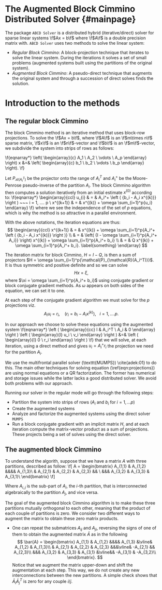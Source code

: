 The Augmented Block Cimmino Distributed Solver {#mainpage}
=============

The package `ABCD Solver` is a distributed hybrid (iterative/direct)
solver for sparse linear systems \f$Ax = b\f$ where \f$A\f$ is a double
precision matrix with. `ABCD
Solver` uses two methods to solve the linear system:

- *Regular Block Cimmino*: A block-projection technique that iterates
   to solve the linear system. During the iterations it solves a set
   of small problems (augmented systems built using the partitions of
   the original system).
- *Augmented Block Cimmino*: A pseudo-direct technique that augments
   the original system and through a succession of direct solves finds
   the solution.

# Introduction to the methods #

## The regular block Cimmino ##

The block Cimmino method is an iterative method that uses block-row
projections. To solve the \f$Ax = b\f$, where \f$A\f$ is an
\f$m\times n\f$ sparse matrix, \f$x\f$ is an \f$n\f$-vector and \f$b\f$ is an
\f$m\f$-vector, we subdivide the system into strips of rows as follows:

\f{eqnarray*}
  \left(
    \begin{array}{c}
      A_1 \\ A_2 \\ \vdots \\ A_p
    \end{array}
  \right)
  x &=&
  \left(
    \begin{array}{c}
      b_1 \\ b_2 \\ \vdots \\ b_p
    \end{array}
  \right).
\f}

Let $P_{\mathcal{R}(A_i^T)}$ be the projector onto the range of
$A_i^T$ and ${A_i}^+$ be the Moore-Penrose pseudo-inverse of the
partition $A_i$. The block Cimmino algorithm then computes a solution
iteratively from an initial estimate $x^{(0)}$ according to:
\f{eqnarray*}
\begin{array}{ccl}
u_{i}  & = & A_i^+ \left ( {b_i - A_i x^{(k)}} \right ) ~~~ i = 1, .... p \\
x^{(k+1)}  & = & x^{(k)} + \omega \sum_{i=1}^p{u_i}
\end{array}
\f}
where we see the independence of the set of $p$ equations, which is why
the method is so attractive in a parallel environment.

With the above notations, the iteration equations are thus:
$$
    \begin{array}{ccl}
        x^{(k+1)} & = & x^{(k)} + \omega \sum_{i=1}^p{A_i^+ \left ( {b_i - A_i x^{(k)}} \right )} \\
          & = & \left( {I - \omega \sum_{i=1}^p{A_i^+ A_i}} \right) x^{(k)}
        + \omega \sum_{i=1}^p{A_i^+ b_i} \\
          & = & Q x^{(k)} + \omega \sum_{i=1}^p{A_i^+ b_i}.
          \label{something}
    \end{array}
$$

The iteration matrix for block Cimmino, $H = I - Q$, is then 
a sum of projectors $H = \omega \sum_{i=1}^p{\mathcal{P}_{\mathcal{R}(A_i^T)}}$.  
It is thus symmetric and positive definite
and so we can solve 
$$
    H x ~=~ \xi, 
$$
where $\xi = \omega \sum_{i=1}^p{A_i^+ b_i}$
using conjugate gradient or block conjugate gradient methods.  As $\omega$ appears on both sides of the equation, we can set it to one.

At each step of the conjugate gradient algorithm we must solve for the 
$p$ projections viz.
$$
    A_i u_i ~=~ r_i, ~~~~  (r_i = {b_i - A_i x^{(k)}}),~~~ i = 1, .... p.
$$

In our approach we choose to solve these equations using the augmented system
\f{eqnarray*}
    \left ( \begin{array}{cc} I & A_i^T \\ A_i & 0 \end{array} \right )
      \left ( \begin{array}{l} u_i \\ v_i \end{array} \right )
    &=&  \left ( \begin{array}{l} 0 \\ r_i \end{array} \right )
\f}
that we will solve, at each iteration, using a direct method and gives $u_i = A_i^+ r_i$ the projection we need for the partition $A_i$.

 We use the multifrontal parallel solver (\texttt{MUMPS})
\cite{adek:01} to do this. The main other techniques for solving
equation (\ref{eqn:projections}) are using normal equations or a QR
factorization. The former has numerical and storage issues while the
latter lacks a good distributed solver. We avoid both problems with
our approach.

Running our solver in the regular mode will go through the following steps:

- Partition the system into strips of rows ($A_i$ and $b_i$ for $i = 1, \dots p$)
- Create the augmented systems
- Analyze and factorize the augmented systems using the direct solver `MUMPS`
- Run a block conjugate gradient with an implicit matrix $H$, and at each iteration compute the matrix-vector product as a sum of projections. These projects being a set of solves using the direct solver.

## The augmented block Cimmino ##

To understand the algorith, suppose that we have a matrix $A$ with three partitions, described as follow:
\f[
    A = 
    \begin{bmatrix}
        A_{1,1} & A_{1,2} &&&&  A_{1,3}\\
        & A_{2,1} & A_{2,2} & A_{2,3} && \\
        &&& A_{3,2} & A_{3,3} &  A_{3,1}\\
    \end{bmatrix}
\f]

Where $A_{i,j}$ is the sub-part of $A_i$, the $i$-th partition, that is interconnected algebraically to the partition $A_j$, and vice versa.

The goal of the augmented block Cimmino algorithm is to make these
three partitions mutually orthogonal to each other, meaning that the
product of each couple of partitions is zero. We consider two
different ways to augment the matrix to obtain these zero matrix products. 

- One can repeat the submatrices $A_{ij}$ and $A_{ji}$, reversing the signs of one of them to obtain the augmented matrix $\bar{A}$ as in the following
$$
    \bar{A} = 
    \begin{bmatrix}
        A_{1,1} & A_{1,2} &&&&  A_{1,3}  &\vline& A_{1,2}  & A_{1,3}\\
        & A_{2,1} & A_{2,2} & A_{2,3}  &&&\vline& -A_{2,1} && A_{2,3}\\
        &&& A_{3,2} & A_{3,3} &  A_{3,1} &\vline&& -A_{3,1} & -A_{3,2}\\
    \end{bmatrix}.
$$
Notice that we augment the matrix upper-down and shift the
augmentation at each step. This way, we do not create any new
interconnections between the new partitions. A simple check shows that
$\bar{A}_i \bar{A}_j^T$ is zero for any couple $i/j$.


